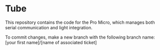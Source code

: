 # Tube
This repository contains the code for the Pro Micro, which manages both serial communication and light integration.

To commit changes, make a new branch with the following branch name: [your first name]/[name of associated ticket]
